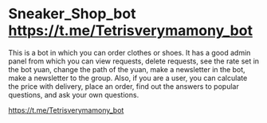 # Sneaker_Shop_bot https://t.me/Tetrisverymamony_bot
This is a bot in which you can order clothes or shoes. 
It has a good admin panel from which you can view requests, delete requests, see the rate set in the bot yuan, change the path of the yuan, make a newsletter in the bot, make a newsletter to the group.
Also, if you are a user, you can calculate the price with delivery, place an order, find out the answers to popular questions, and ask your own questions.

https://t.me/Tetrisverymamony_bot
